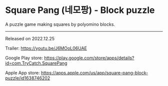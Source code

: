 # Square Pang (네모팡) - Block puzzle
A puzzle game making squares by polyomino blocks.



----

Released on 2022.12.25

Trailer: https://youtu.be/J6MOoL06UAE

Google Play store: https://play.google.com/store/apps/details?id=com.TryCatch.SquarePang

Apple App store: https://apps.apple.com/us/app/square-pang-block-puzzle/id1638746202

